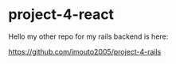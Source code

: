 # project-4-react

Hello my other repo for my rails backend is here:

https://github.com/imouto2005/project-4-rails
